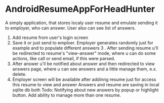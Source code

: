 AndroidResumeAppForHeadHunter
=============================

A simply application, that stores localy user resume and emulate sending it to employer, who can answer. User also can see list of answers.
1. Add resume from user's login screen
2. Save it or just send to emploer. Employer generates randomly just for example and to populate different answers
3 . After sending resume u'll be redirected to resume's "view-answer" mode, where u can do some actions, like call or send email, if this were parsed.
4. After answer u'll be notified about answer and then redirected to view answers page, where u can see answers and a little manage them, e.x. delete.
5. Employer screen will be available after addinng resume just for access this resume to view and answer
Answers and resume are saving in local sqlite db both
Todo:
Notifying about new answers by popup or highlight button. Add ability to manage more than one resume. 
